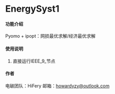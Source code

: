 # EnergySyst1

#### 功能介绍
Pyomo + ipopt：网损最优求解/经济最优求解



#### 使用说明

1.  直接运行IEEE_9_节点


#### 作者
电碳团队：HiFery
邮箱：howardyzy@outlook.com



